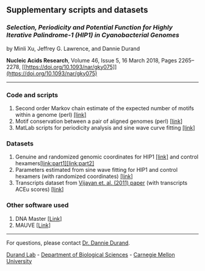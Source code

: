 ## Supplementary scripts and datasets

### *Selection, Periodicity and Potential Function for Highly Iterative Palindrome-1 (HIP1) in Cyanobacterial Genomes*

by Minli Xu, Jeffrey G. Lawrence, and Dannie Durand

**Nucleic Acids Research**, Volume 46, Issue 5, 16 March 2018, Pages 2265–2278, [[https://doi.org/10.1093/nar/gky075]](https://doi.org/10.1093/nar/gky075)

---

### Code and scripts
1. Second order Markov chain estimate of the expected number of motifs within a genome (perl) [[link]](https://github.com/minli-xu/HIP1/tree/master/expected_number)
2. Motif conservation between a pair of aligned genomes (perl) [[link]](https://github.com/minli-xu/HIP1/tree/master/compute_conservation)
3. MatLab scripts for periodicity analysis and sine wave curve fitting [[link]](https://github.com/minli-xu/HIP1/tree/master/periodicity)

### Datasets
1. Genuine and randomized genomic coordinates for HIP1 [[link]](https://doi.org/10.5061/dryad.b301d/1) and control hexamers[[link:part1]](https://doi.org/10.5061/dryad.b301d/2)[[link:part2]](https://doi.org/10.5061/dryad.b301d/4)
2. Parameters estimated from sine wave fitting for HIP1 and control hexamers (with randomized coordinates) [[link]](https://doi.org/10.5061/dryad.b301d/5)
3. Transcripts dataset from [Vijayan et. al. (2011) paper](https://genomebiology.biomedcentral.com/articles/10.1186/gb-2011-12-5-r47) (with transcripts ACEu scores) [[link]](https://doi.org/10.5061/dryad.b301d/3)

### Other software used
1. DNA Master [[Link]](http://cobamide2.bio.pitt.edu/computer.htm)
2. MAUVE [[Link]](http://darlinglab.org/mauve/mauve.html)

---

For questions, please contact [Dr. Dannie Durand](https://www.cmu.edu/bio/people/faculty/durand.html).

[Durand Lab](http://www.cs.cmu.edu/~durand/) - [Department of Biological Sciences](https://www.cmu.edu/bio/) - [Carnegie Mellon University](https://www.cmu.edu/)
